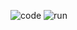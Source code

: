 ![code](https://user-images.githubusercontent.com/94005086/143911521-e738e56b-1ac7-4f30-ba6b-fc82abdc9767.PNG)
![run](https://user-images.githubusercontent.com/94005086/143911535-be8ec714-80bb-44be-927e-7b6bf91d862a.PNG)
